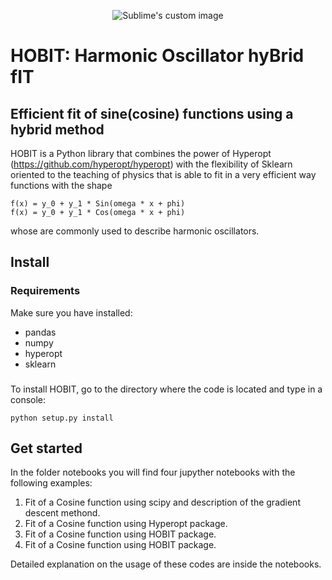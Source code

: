 <p align="center">
 <img src="https://github.com/anamabo/HOBIT/blob/master/images/logo.png?raw=true" alt="Sublime's custom image"/>
</p>

# HOBIT: Harmonic Oscillator hyBrid fIT
## Efficient fit of sine(cosine) functions using a hybrid method

HOBIT is a Python library that combines the power of Hyperopt (https://github.com/hyperopt/hyperopt) with the flexibility of Sklearn oriented 
to the teaching of physics that is able to fit in a very efficient way functions with the shape

```
f(x) = y_0 + y_1 * Sin(omega * x + phi)
f(x) = y_0 + y_1 * Cos(omega * x + phi)
```

whose are commonly used to describe harmonic oscillators.

## Install

### Requirements
Make sure you have installed:

* pandas
* numpy
* hyperopt
* sklearn

### 
To install HOBIT, go to the directory where the code is located and type in a console:

`
python setup.py install
`

## Get started
In the folder notebooks you will find four jupyther notebooks with the following examples:

1. Fit of a Cosine function using scipy and description of the gradient descent methond.
2. Fit of a Cosine function using Hyperopt package.
3. Fit of a Cosine function using HOBIT package.
4. Fit of a Cosine function using HOBIT package.

Detailed explanation on the usage of these codes are inside the notebooks.